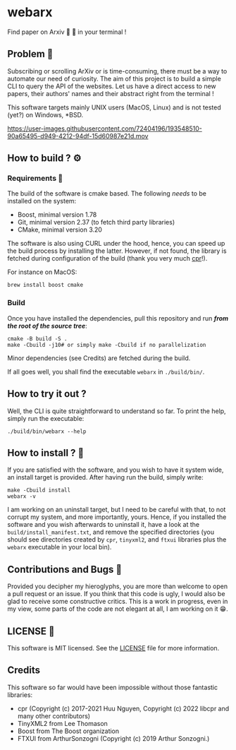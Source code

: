 # webarx
Find paper on Arxiv :postbox: :bookmark_tabs: in your terminal !

## Problem :triumph:
Subscribing or scrolling ArXiv or is time-consuming, there must be a
way to automate our need of curiosity. The aim of this project is to build a
simple CLI to query the API of the websites. Let us have a direct access to
new papers, their authors' names and their abstract right from the terminal !

This software targets mainly UNIX users (MacOS, Linux) and is not tested (yet?)
on Windows, *BSD.   

https://user-images.githubusercontent.com/72404196/193548510-90a65495-d949-4212-94df-15d60987e21d.mov

## How to build ? :gear:

### Requirements :lock_with_ink_pen:
The build of the software is cmake based. The following *needs* to be installed
on the system:   
- Boost, minimal version 1.78
- Git, minimal version 2.37 (to fetch third party libraries)
- CMake, minimal version 3.20   

The software is also using CURL under the hood, hence, you can speed up the
build process by installing the latter. However, if not found, the library is
fetched during configuration of the build (thank you very much
[cpr](https://docs.libcpr.org/)!).   

For instance on MacOS:
```shell
brew install boost cmake
```

### Build
Once you have installed the dependencies, pull this repository and run ***from
the root of the source tree***:
```shell
cmake -B build -S .
make -Cbuild -j10# or simply make -Cbuild if no parallelization
```

Minor dependencies (see Credits) are fetched during the build.

If all goes well, you shall find the executable `webarx` in `./build/bin/`.

## How to try it out ?
Well, the CLI is quite straightforward to understand so far. To print the help,
simply run the executable:
```shell
./build/bin/webarx --help
```

## How to install ? :incoming_envelope:
If you are satisfied with the software, and you wish to have it system wide, an
install target is provided. After having run the build, simply write:
```shell
make -Cbuild install
webarx -v
```

I am working on an uninstall target, but I need to be careful with that, to not
corrupt my system, and more importantly, yours. Hence, if you installed the
software and you wish afterwards to uninstall it, have a look at the
`build/install_manifest.txt`, and remove the specified directories (you should
see directories created by `cpr`, `tinyxml2`, and `ftxui` libraries plus the
`webarx` executable in your local bin).

## Contributions and Bugs :thought_balloon:
Provided you decipher my hieroglyphs, you are more than welcome to open a pull
request or an issue. If you think that this code is ugly, I would also be glad
to receive some constructive critics. This is a work in progress, even in my
view, some parts of the code are not elegant at all, I am working on it :grin:.

## LICENSE :bookmark:
This software is MIT licensed. See the
[LICENSE](https://github.com/lmenou/webarx/blob/master/LICENSE) file for more
information.

## Credits
This software so far would have been impossible without those fantastic
libraries:   
- cpr (Copyright (c) 2017-2021 Huu Nguyen, Copyright (c) 2022 libcpr and many other contributors)
- TinyXML2 from Lee Thomason
- Boost from The Boost organization
- FTXUI from  ArthurSonzogni (Copyright (c) 2019 Arthur Sonzogni.)
